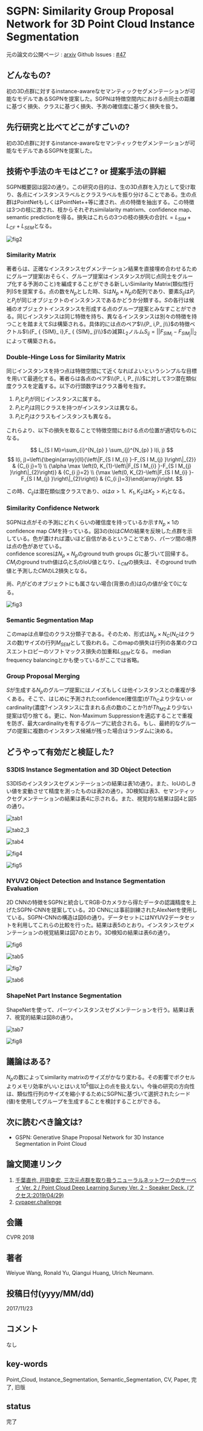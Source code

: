 # SGPN: Similarity Group Proposal Network for 3D Point Cloud Instance Segmentation

元の論文の公開ページ : [arxiv](https://arxiv.org/abs/1711.08588)
Github Issues : [#47](https://github.com/Obarads/obarads.github.io/issues/47)

## どんなもの?
初の3D点群に対するinstance-awareなセマンティックセグメンテーションが可能なモデルであるSGPNを提案した。SGPNは特徴空間内における点同士の距離に基づく損失、クラスに基づく損失、予測の確信度に基づく損失を扱う。

## 先行研究と比べてどこがすごいの?
初の3D点群に対するinstance-awareなセマンティックセグメンテーションが可能なモデルであるSGPNを提案した。

## 技術や手法のキモはどこ? or 提案手法の詳細
SGPN概要図は図2の通り。この研究の目的は、生の3D点群を入力として受け取り、各点にインスタンスラベルとクラスラベルを振り分けることである。生の点群はPointNetもしくはPointNet++等に渡され、点の特徴を抽出する。この特徴は3つの枝に渡され、枝からそれぞれsimilalarity matrixｍ、confidence map、semantic predictionを得る。損失はこれらの3つの枝の損失の合計$L=L_ {SIM}+L_ {CF}+L_ {SEM}$となる。

![fig2](img/SSGPNf3PCIS/fig2.png)

### Similarity Matrix
著者らは、正確なインスタンスセグメンテーション結果を直接埋め合わせるためにグループ提案(おそらく、グループ提案はインスタンスが同じ点同士をグループ化する予測のこと)を編成することができる新しいSimilarity Matrix(類似性行列)Sを提案する。点の数を$N_ p$とした時、Sは$N_p \times N_ p$の配列であり、要素$S_ {ij}$は$P_ i$と$P_ j$が同じオブジェクトのインスタンスであるかどうか分類する。$S$の各行は候補のオブジェクトインスタンスを形成する点のグループ提案とみなすことができる。同じインスタンスは同じ特徴を持ち、異なるインスタンスは別々の特徴を持つことを踏まえて$S$は構築される。具体的には点のペア$\\{P_ i,P_ j\\}$の特徴ベクトル$\\{F_ { {SIM}_ i},F_ { {SIM}_ j}\\}$の減算$L_ 2$ノルム$S_ {ij}=||F_ {SIM_ i}-F_ {SIM_ j}||_ 2$によって構築される。

### Double-Hinge Loss for Similarity Matrix
同じインスタンスを持つ点は特徴空間にて近くなればよいというシンプルな目標を用いて最適化する。著者らは各点のペア$\\{P_ i, P_ j\\}$に対して3つ潜在類似度クラスを定義する。以下の行頭数字はクラス番号を指す。

1. $P_ i$と$P_ j$が同じインスタンスに属する。
2. $P_ i$と$P_ j$は同じクラスを持つがインスタンスは異なる。
3. $P_ i$と$P_ j$はクラスもインスタンスも異なる。

これらより、以下の損失を取ることで特徴空間における点の位置が適切なものになる。

$$
L_{S I M}=\sum_{i}^{N_{p} } \sum_{j}^{N_{p} } l(i, j)
$$
$$
l(i, j)=\left\{\begin{array}{ll}{\left\|F_{S I M_{i} }-F_{S I M_{j} }\right\|_{2}} & {C_{i j}=1} \\ {\alpha \max \left(0, K_{1}-\left\|F_{S I M_{i} }-F_{S I M_{j} }\right\|_{2}\right)} & {C_{i j}=2} \\ {\max \left(0, K_{2}-\left\|F_{S I M_{i} }-F_{S I M_{j} }\right\|_{2}\right)} & {C_{i j}=3}\end{array}\right.
$$

この時、$C_ {i j}$は潜在類似度クラスであり、$\alpha$は$\alpha>1$、$K_{1},K_{2}$は$K_{2}>K_{1}$となる。

### Similarity Confidence Network
SGPNは点がその予測にどれくらいの確信度を持っているか示す$N_ p\times 1$のconfidence map $CM$を持っている。図3の(b)は$CM$の結果を反映した点群を示している。色が濃ければ濃いほど自信があるということであり、パーツ間の境界は点の色があせている。  
confidence scoresは$N_ p\times N_ p$のground truth groups $G$に基づいて回帰する。$CM_ i$のground truth値は$G_ i$と$S_ i$のIoU値となり、$L_{CM}$の損失は、そのground truth値と予測した$CM$のL2損失となる。

尚、$P_ i$がどのオブジェクトにも属さない場合(背景の点)は$G_ i$の値が全て0になる。

![fig3](img/SSGPNf3PCIS/fig3.png)

### Semantic Segmentation Map
このmapは点単位のクラス分類子である。そのため、形式は$N_ p\times N_ C$($N_ C$はクラスの数)サイズの行列$M_ {SEM}$として扱われる。このmapの損失は行列の各業のクロスエントロピーのソフトマックス損失の加重和$L_ {SEM}$となる。 median frequency balancingとかも使っているがここでは省略。

### Group Proposal Merging
$S$が生成する$N_ p$のグループ提案にはノイズもしくは他インスタンスとの重複が多くある。そこで、はじめに予測されたconfidence(確信度)が$Th_ C$より少ない or cardinality(濃度?インスタンスに含まれる点の数のことか?)が$Th_ {M2}$より少ない提案は切り捨てる。更に、Non-Maximum Suppressionを適応することで重複を防ぎ、最大cardinalityを有するグループに統合される。もし、最終的なグループの提案に複数のインスタンス候補が残った場合はランダムに決める。

## どうやって有効だと検証した?
### S3DIS Instance Segmentation and 3D Object Detection
S3DISのインスタンスセグメンテーションの結果は表1の通り。また、IoUのしきい値を変動させて精度を測ったものは表2の通り。3D検知は表3、セマンティックセグメンテーションの結果は表4に示される。また、視覚的な結果は図4と図5の通り。

![tab1](img/SSGPNf3PCIS/tab1.png)

![tab2_3](img/SSGPNf3PCIS/tab2_3.png)

![tab4](img/SSGPNf3PCIS/tab4.png)

![fig4](img/SSGPNf3PCIS/fig4.png)

![fig5](img/SSGPNf3PCIS/fig5.png)

### NYUV2 Object Detection and Instance Segmentation Evaluation
2D CNNの特徴をSGPNと統合してRGB-Dカメラから得たデータの認識精度を上げたSGPN-CNNを提案している。2D CNNには事前訓練されたAlexNetを使用している。SGPN-CNNの構造は図6の通り。データセットにはNYUV2データセットを利用してこれらの比較を行った。結果は表5のとおり。インスタンスセグメンテーションの視覚結果は図7のとおり。3D検知の結果は表6の通り。

![fig6](img/SSGPNf3PCIS/fig6.png)

![tab5](img/SSGPNf3PCIS/tab5.png)

![fig7](img/SSGPNf3PCIS/fig7.png)

![tab6](img/SSGPNf3PCIS/tab6.png)

### ShapeNet Part Instance Segmentation
ShapeNetを使って、パーツインスタンスセグメンテーションを行う。結果は表7、視覚的結果は図8の通り。

![tab7](img/SSGPNf3PCIS/tab7.png)

![fig8](img/SSGPNf3PCIS/fig8.png)

## 議論はある?
$N_ p$の数によってsimilarity matrixのサイズがかなり変わる。その影響でボクセルよりメモリ効率がいいとはいえ$10^5$個以上の点を扱えない。今後の研究の方向性は、類似性行列のサイズを縮小するためにSGPNに基づいて選択されたシード(値)を使用してグループを生成することを検討することができる。

## 次に読むべき論文は?
- GSPN: Generative Shape Proposal Network for 3D Instance Segmentation in Point Cloud

## 論文関連リンク
1. [千葉直也, 戸田幸宏. 三次元点群を取り扱うニューラルネットワークのサーベイ Ver. 2 / Point Cloud Deep Learning Survey Ver. 2 - Speaker Deck. (アクセス:2019/04/29)](https://speakerdeck.com/nnchiba/point-cloud-deep-learning-survey-ver-2?slide=191)
2. [cvpaper.challenge](https://cvpaperchallenge.github.io/CVPR2018_Survey/#/ID_SGPN_Similarity_Group_Proposal_Network_for_3D_Point_Cloud_Instance_Segmentation)

## 会議
CVPR 2018

## 著者
Weiyue Wang, Ronald Yu, Qiangui Huang, Ulrich Neumann.

## 投稿日付(yyyy/MM/dd)
2017/11/23

## コメント
なし

## key-words
Point_Cloud, Instance_Segmentation, Semantic_Segmentation, CV, Paper, 完了, 旧版

## status
完了

